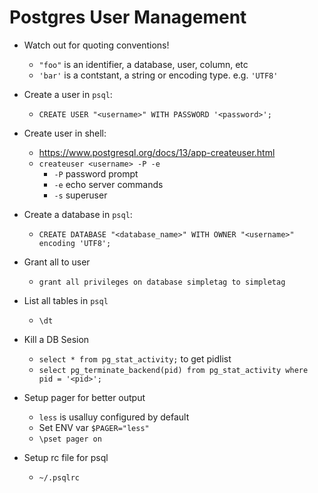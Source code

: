 ---
---

#   Postgres User Management

 - Watch out for quoting conventions!
    - `"foo"` is an identifier, a database, user, column, etc
    - `'bar'` is a contstant, a string or encoding type. e.g. `'UTF8'` 

- Create a user in `psql`:
  - `CREATE USER "<username>" WITH PASSWORD '<password>';`

- Create user in shell:
  - https://www.postgresql.org/docs/13/app-createuser.html 
  -  `createuser <username> -P -e`
     -  `-P` password prompt
     -  `-e` echo server commands
     -  `-s` superuser

- Create a database in `psql`:
  - `CREATE DATABASE "<database_name>" WITH OWNER "<username>" encoding 'UTF8';`

- Grant all to user 
  - `grant all privileges on database simpletag to simpletag`

- List all tables in `psql`
  - `\dt`

- Kill a DB Sesion
  - `select * from pg_stat_activity;` to get pidlist   
  - `select pg_terminate_backend(pid) from pg_stat_activity where pid = '<pid>';`

- Setup pager for better output
  - `less` is usalluy configured by default
  - Set ENV var `$PAGER="less"`
  - `\pset pager on`

- Setup rc file for psql 
  - `~/.psqlrc`
  